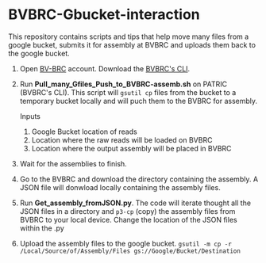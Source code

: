 # BVBRC-Gbucket-interaction
This repository contains scripts and tips that help move many files from a google bucket, submits it for assembly at BVBRC and uploads them back to the google bucket. 


1. Open [BV-BRC](https://www.bv-brc.org/) account. Download the [BVBRC's CLI](https://www.bv-brc.org/docs/cli_tutorial/index.html).
2. Run **Pull_many_Gfiles_Push_to_BVBRC-assemb.sh** on PATRIC (BVBRC's CLI). This script will ```gsutil cp``` files from the bucket to a temporary bucket locally and will puch them to the BVBRC for assembly. 

    Inputs
    1. Google Bucket location of reads
    2. Location where the raw reads will be loaded on BVBRC
    3. Location where the output assembly will be placed in BVBRC
3. Wait for the assemblies to finish. 
4. Go to the BVBRC and download the directory containing the assembly. A JSON file will donwload locally containing the assembly files. 
5. Run **Get_assembly_fromJSON.py**. The code will iterate thought all the JSON files in a directory and ```p3-cp``` (copy) the assembly files from BVBRC to your local device.
   Change the location of the JSON files within the .py
6. Upload the assembly files to the google bucket. 
    ```gsutil -m cp -r /Local/Source/of/Assembly/Files gs://Google/Bucket/Destination```
